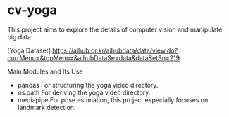 # cv-yoga
This project aims to explore the details of computer vision and manipulate big data.

[Yoga Dataset]
https://aihub.or.kr/aihubdata/data/view.do?currMenu=&topMenu=&aihubDataSe=data&dataSetSn=219

Main Modules and Its Use
- pandas
  For structuring the yoga video directory.
- os.path
  For deriving the yoga video directory.
- mediapipe
  For pose estimation, this project especially focuses on landmark detection.
